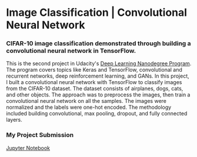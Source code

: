 # Image Classification | Convolutional Neural Network

### CIFAR-10 image classification demonstrated through building a convolutional neural network in TensorFlow.

This is the second project in Udacity's [Deep Learning Nanodegree Program](https://www.udacity.com/course/deep-learning-nanodegree--nd101). The program covers topics like Keras and TensorFlow, convolutional and recurrent networks, deep reinforcement learning, and GANs. In this project, I built a convolutional neural network with TensorFlow to classify images from the CIFAR-10 dataset. The dataset consists of airplanes, dogs, cats, and other objects. The approach was to preprocess the images, then train a convolutional neural network on all the samples. The images were normalized and the labels were one-hot encoded. The methodology included building convolutional, max pooling, dropout, and fully connected layers.

### My Project Submission
[Jupyter Notebook](https://github.com/WilliamGarrow/DLND-image-classification/blob/master/dlnd_image_classification.ipynb)
